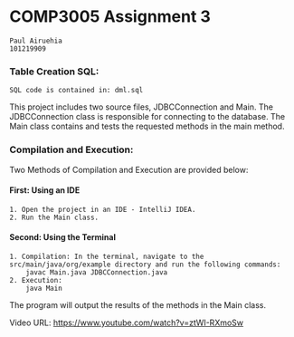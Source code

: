 # COMP3005 Assignment 3
    Paul Airuehia
    101219909

### Table Creation SQL:
    SQL code is contained in: dml.sql

This project includes two source files, JDBCConnection and Main. The JDBCConnection class is responsible for connecting
to the database. The Main class contains and tests the requested methods in the main method.

### Compilation and Execution:
Two Methods of Compilation and Execution are provided below:

#### First: Using an IDE
    1. Open the project in an IDE - IntelliJ IDEA.
    2. Run the Main class.

#### Second: Using the Terminal
    1. Compilation: In the terminal, navigate to the src/main/java/org/example directory and run the following commands:
        javac Main.java JDBCConnection.java
    2. Execution:
        java Main

The program will output the results of the methods in the Main class.

Video URL: https://www.youtube.com/watch?v=ztWI-RXmoSw
